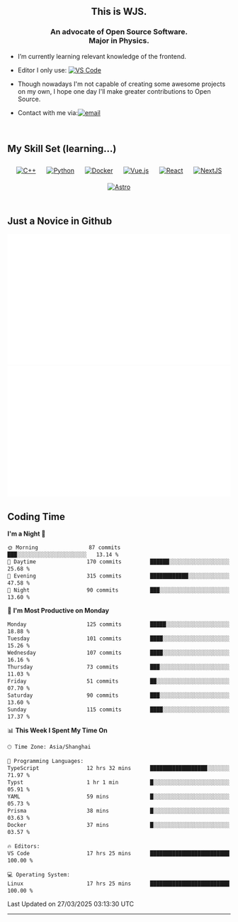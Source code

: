 ## <div align="center">This is WJS.</div>  
  

### <div align="center">An advocate of Open Source Software.<br>Major in Physics.</div>  
  

- I’m currently learning relevant knowledge of the frontend.  
  

- Editor I only use: [![VS Code](https://img.shields.io/badge/-VS%20Code-007ACC?style=plastic&logo=visual-studio-code)](https://code.visualstudio.com/)  
  

- Though nowadays I'm not capable of creating some awesome projects on my own, I hope one day I'll make greater contributions to Open Source.  
  

- Contact with me via:[![email](https://img.shields.io/badge/My-e--mail-red)](mailto:wjs@wjsphy.top)  
  

<br/>  


## My Skill Set (learning...)
<div align="center">  
<a href="https://www.cplusplus.com/" target="_blank"><img style="margin: 10px" src="https://profilinator.rishav.dev/skills-assets/cplusplus-original.svg" alt="C++" height="50" /></a>  
<a href="https://www.python.org/" target="_blank"><img style="margin: 10px" src="https://profilinator.rishav.dev/skills-assets/python-original.svg" alt="Python" height="50" /></a>  
<a href="https://www.docker.com/" target="_blank"><img style="margin: 10px" src="https://profilinator.rishav.dev/skills-assets/docker-original-wordmark.svg" alt="Docker" height="50" /></a>  
<a href="https://vuejs.org/" target="_blank"><img style="margin: 10px" src="https://profilinator.rishav.dev/skills-assets/vuejs-original-wordmark.svg" alt="Vue.js" height="50" /></a>  
<a href="https://reactjs.org/" target="_blank"><img style="margin: 10px" src="https://profilinator.rishav.dev/skills-assets/react-original-wordmark.svg" alt="React" height="50" /></a>  
<a href="https://nextjs.org/" target="_blank"><img style="margin: 10px" src="https://profilinator.rishav.dev/skills-assets/nextjs.png" alt="NextJS" height="50" /></a>  
<a href="https://www.astro.build/" target="_blank"><img style="margin: 10px" src="https://profilinator.rishav.dev/skills-assets/astro.svg" alt="Astro" height="50" /></a>   
</div>

<br/>  


## Just a Novice in Github  
![](https://raw.githubusercontent.com/wjsoj/github-stats-transparent/output/generated/overview.svg)
![](https://raw.githubusercontent.com/wjsoj/github-stats-transparent/output/generated/languages.svg)

## Coding Time

<!--START_SECTION:waka-->
**I'm a Night 🦉** 

```text
🌞 Morning                87 commits          ███░░░░░░░░░░░░░░░░░░░░░░   13.14 % 
🌆 Daytime                170 commits         ██████░░░░░░░░░░░░░░░░░░░   25.68 % 
🌃 Evening                315 commits         ████████████░░░░░░░░░░░░░   47.58 % 
🌙 Night                  90 commits          ███░░░░░░░░░░░░░░░░░░░░░░   13.60 % 
```
📅 **I'm Most Productive on Monday** 

```text
Monday                   125 commits         █████░░░░░░░░░░░░░░░░░░░░   18.88 % 
Tuesday                  101 commits         ████░░░░░░░░░░░░░░░░░░░░░   15.26 % 
Wednesday                107 commits         ████░░░░░░░░░░░░░░░░░░░░░   16.16 % 
Thursday                 73 commits          ███░░░░░░░░░░░░░░░░░░░░░░   11.03 % 
Friday                   51 commits          ██░░░░░░░░░░░░░░░░░░░░░░░   07.70 % 
Saturday                 90 commits          ███░░░░░░░░░░░░░░░░░░░░░░   13.60 % 
Sunday                   115 commits         ████░░░░░░░░░░░░░░░░░░░░░   17.37 % 
```


📊 **This Week I Spent My Time On** 

```text
🕑︎ Time Zone: Asia/Shanghai

💬 Programming Languages: 
TypeScript               12 hrs 32 mins      ██████████████████░░░░░░░   71.97 % 
Typst                    1 hr 1 min          █░░░░░░░░░░░░░░░░░░░░░░░░   05.91 % 
YAML                     59 mins             █░░░░░░░░░░░░░░░░░░░░░░░░   05.73 % 
Prisma                   38 mins             █░░░░░░░░░░░░░░░░░░░░░░░░   03.63 % 
Docker                   37 mins             █░░░░░░░░░░░░░░░░░░░░░░░░   03.57 % 

🔥 Editors: 
VS Code                  17 hrs 25 mins      █████████████████████████   100.00 % 

💻 Operating System: 
Linux                    17 hrs 25 mins      █████████████████████████   100.00 % 
```


 Last Updated on 27/03/2025 03:13:30 UTC
<!--END_SECTION:waka-->

----

<!--
**wjsoj/wjsoj** is a ✨ _special_ ✨ repository because its `README.md` (this file) appears on your GitHub profile.

Here are some ideas to get you started:

- 🔭 I’m currently working on ...
- 🌱 I’m currently learning ...
- 👯 I’m looking to collaborate on ...
- 🤔 I’m looking for help with ...
- 💬 Ask me about ...
- 📫 How to reach me: ...
- 😄 Pronouns: ...
- ⚡ Fun fact: ...
-->

